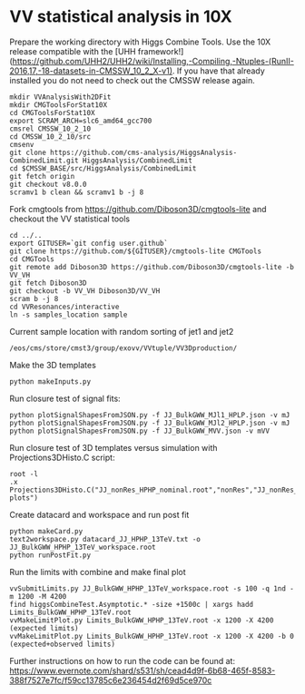 # VV statistical analysis in 10X

Prepare the working directory with Higgs Combine Tools. Use the 10X release compatible with the [UHH framework!](https://github.com/UHH2/UHH2/wiki/Installing,-Compiling,-Ntuples-(RunII-2016,17,-18-datasets-in-CMSSW_10_2_X-v1). If you have that already installed you do
not need to check out the CMSSW release again.

```
mkdir VVAnalysisWith2DFit
mkdir CMGToolsForStat10X
cd CMGToolsForStat10X
export SCRAM_ARCH=slc6_amd64_gcc700
cmsrel CMSSW_10_2_10
cd CMSSW_10_2_10/src
cmsenv
git clone https://github.com/cms-analysis/HiggsAnalysis-CombinedLimit.git HiggsAnalysis/CombinedLimit
cd $CMSSW_BASE/src/HiggsAnalysis/CombinedLimit
git fetch origin
git checkout v8.0.0
scramv1 b clean && scramv1 b -j 8
```

Fork cmgtools from https://github.com/Diboson3D/cmgtools-lite and checkout the VV statistical tools

```
cd ../..
export GITUSER=`git config user.github`
git clone https://github.com/${GITUSER}/cmgtools-lite CMGTools
cd CMGTools
git remote add Diboson3D https://github.com/Diboson3D/cmgtools-lite -b VV_VH
git fetch Diboson3D
git checkout -b VV_VH Diboson3D/VV_VH
scram b -j 8
cd VVResonances/interactive
ln -s samples_location sample
```

Current sample location with random sorting of jet1 and jet2

```
/eos/cms/store/cmst3/group/exovv/VVtuple/VV3Dproduction/
```

Make the 3D templates
 
```
python makeInputs.py
```

Run closure test of signal fits:

```
python plotSignalShapesFromJSON.py -f JJ_BulkGWW_MJl1_HPLP.json -v mJ
python plotSignalShapesFromJSON.py -f JJ_BulkGWW_MJl2_HPLP.json -v mJ
python plotSignalShapesFromJSON.py -f JJ_BulkGWW_MVV.json -v mVV
```

Run closure test of 3D templates versus simulation with Projections3DHisto.C script:

```
root -l
.x  Projections3DHisto.C("JJ_nonRes_HPHP_nominal.root","nonRes","JJ_nonRes_2D_HPHP.root","histo","control-plots")
```

Create datacard and workspace and run post fit

```
python makeCard.py
text2workspace.py datacard_JJ_HPHP_13TeV.txt -o JJ_BulkGWW_HPHP_13TeV_workspace.root
python runPostFit.py
```

Run the limits with combine and make final plot

```
vvSubmitLimits.py JJ_BulkGWW_HPHP_13TeV_workspace.root -s 100 -q 1nd -m 1200 -M 4200
find higgsCombineTest.Asymptotic.* -size +1500c | xargs hadd Limits_BulkGWW_HPHP_13TeV.root
vvMakeLimitPlot.py Limits_BulkGWW_HPHP_13TeV.root -x 1200 -X 4200 (expected limits)
vvMakeLimitPlot.py Limits_BulkGWW_HPHP_13TeV.root -x 1200 -X 4200 -b 0 (expected+observed limits)
```

Further instructions on how to run the code can be found at:
https://www.evernote.com/shard/s531/sh/cead4d9f-6b68-465f-8583-388f7527e7fc/f59cc13785c6e236454d2f69d5ce970c
